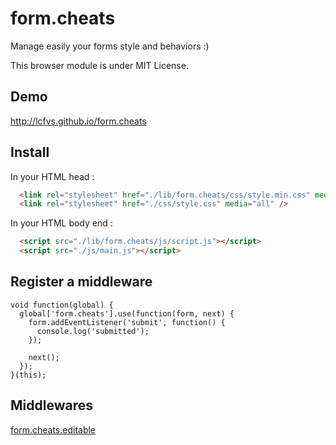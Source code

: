 form.cheats
===========

Manage easily your forms style and behaviors :)

This browser module is under MIT License.


Demo
----

http://lcfvs.github.io/form.cheats

Install
-------

In your HTML head :

```html
  <link rel="stylesheet" href="./lib/form.cheats/css/style.min.css" media="all" />
  <link rel="stylesheet" href="./css/style.css" media="all" />
```

In your HTML body end :

```html
  <script src="./lib/form.cheats/js/script.js"></script>
  <script src="./js/main.js"></script>
```

Register a middleware
---------------------
```
void function(global) {
  global['form.cheats'].use(function(form, next) {
    form.addEventListener('submit', function() {
      console.log('submitted');
    });
    
    next();
  });
}(this);
```

Middlewares
-----------
[form.cheats.editable](https://github.com/Lcfvs/form.cheats.editable)
